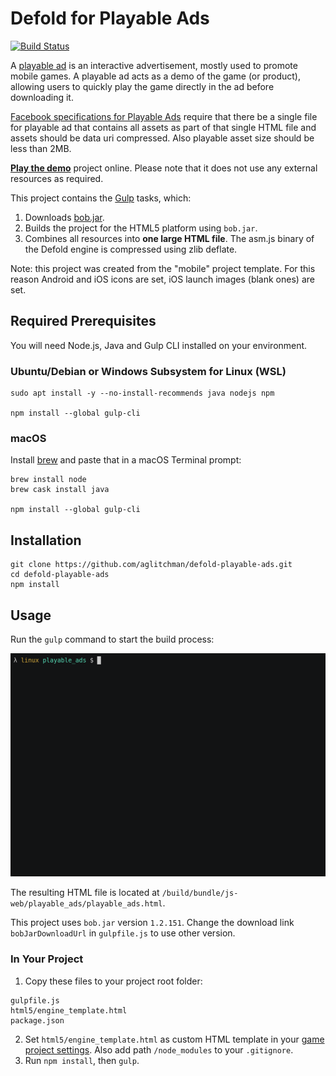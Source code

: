 # Defold for Playable Ads

[![Build Status](https://travis-ci.com/aglitchman/defold-playable-ads.svg?branch=master)](https://travis-ci.com/aglitchman/defold-playable-ads)

A [playable ad](https://learn.g2crowd.com/playable-ads) is an interactive advertisement, mostly used to promote mobile games. A playable ad acts as a demo of the game (or product), allowing users to quickly play the game directly in the ad before downloading it.

[Facebook specifications for Playable Ads](https://www.facebook.com/business/help/412951382532338?helpref=faq_content) require that there be a single file for playable ad that contains all assets as part of that single HTML file and assets should be data uri compressed. Also playable asset size should be less than 2MB.

[**Play the demo**](https://aglitchman.github.io/defold-playable-ads/) project online. Please note that it does not use any external resources as required.

This project contains the [Gulp](https://gulpjs.com/) tasks, which:
1. Downloads [bob.jar](https://d.defold.com/stable/).
2. Builds the project for the HTML5 platform using `bob.jar`.
3. Combines all resources into **one large HTML file**. The asm.js binary of the Defold engine is compressed using zlib deflate.

Note: this project was created from the "mobile" project template. For this reason Android and iOS icons are set, iOS launch images (blank ones) are set.

## Required Prerequisites

You will need Node.js, Java and Gulp CLI installed on your environment.

### Ubuntu/Debian or Windows Subsystem for Linux (WSL)

```
sudo apt install -y --no-install-recommends java nodejs npm

npm install --global gulp-cli
```

### macOS

Install [brew](https://brew.sh/) and paste that in a macOS Terminal prompt:

```
brew install node
brew cask install java

npm install --global gulp-cli
```

## Installation

```
git clone https://github.com/aglitchman/defold-playable-ads.git
cd defold-playable-ads
npm install
```

## Usage

Run the `gulp` command to start the build process:

![Command line](docs/gulp.gif)

The resulting HTML file is located at `/build/bundle/js-web/playable_ads/playable_ads.html`.

This project uses `bob.jar` version `1.2.151`. Change the download link `bobJarDownloadUrl` in `gulpfile.js` to use other version.

### In Your Project

1. Copy these files to your project root folder:
```
gulpfile.js
html5/engine_template.html
package.json
```
2. Set `html5/engine_template.html` as custom HTML template in your [game project settings](https://www.defold.com/manuals/html5/). Also add path `/node_modules` to your `.gitignore`.
3. Run `npm install`, then `gulp`.
